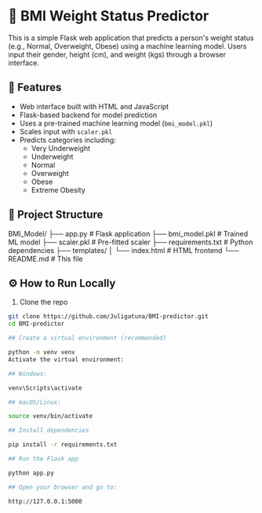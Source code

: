 # 🧮 BMI Weight Status Predictor

This is a simple Flask web application that predicts a person's weight status (e.g., Normal, Overweight, Obese) using a machine learning model. Users input their gender, height (cm), and weight (kgs) through a browser interface.

## 🚀 Features
- Web interface built with HTML and JavaScript  
- Flask-based backend for model prediction  
- Uses a pre-trained machine learning model (`bmi_model.pkl`)  
- Scales input with `scaler.pkl`  
- Predicts categories including:  
  - Very Underweight  
  - Underweight  
  - Normal  
  - Overweight  
  - Obese  
  - Extreme Obesity  

## 📂 Project Structure

BMI_Model/
├── app.py # Flask application
├── bmi_model.pkl # Trained ML model
├── scaler.pkl # Pre-fitted scaler
├── requirements.txt # Python dependencies
├── templates/
│ └── index.html # HTML frontend
└── README.md # This file


## ⚙️ How to Run Locally

 1. Clone the repo  
   ```bash
   git clone https://github.com/Juligatuna/BMI-predictor.git
   cd BMI-predictor

## Create a virtual environment (recommended)

python -m venv venv
Activate the virtual environment:

## Windows:

venv\Scripts\activate

## macOS/Linux:

source venv/bin/activate

## Install dependencies

pip install -r requirements.txt

## Run the Flask app

python app.py

## Open your browser and go to:

http://127.0.0.1:5000